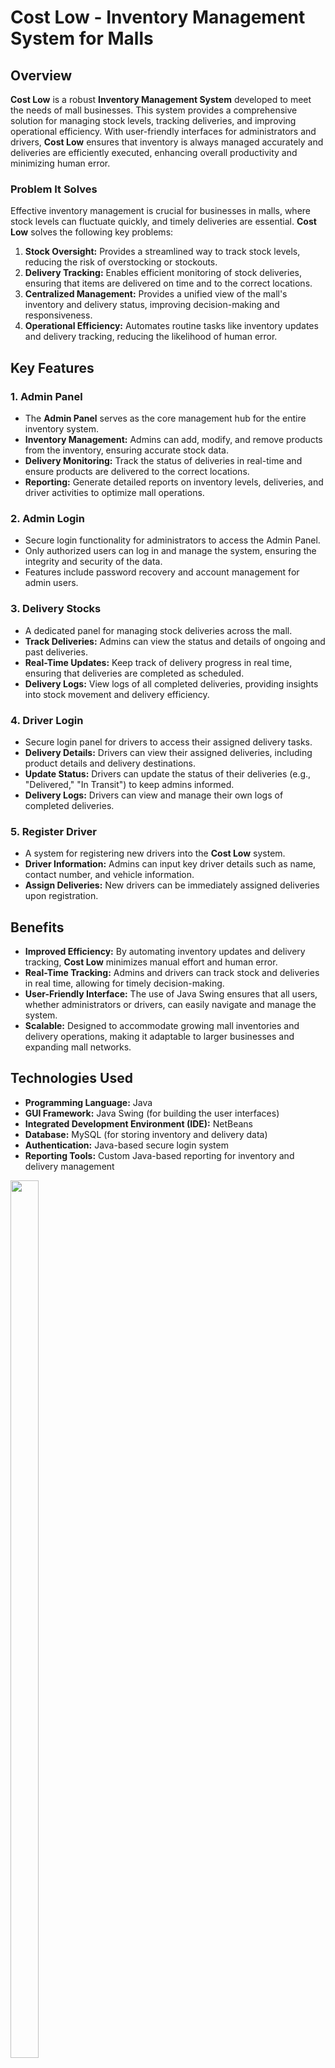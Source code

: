 # Cost Low - Inventory Management System for Malls

## Overview

**Cost Low** is a robust **Inventory Management System** developed to meet the needs of mall businesses. This system provides a comprehensive solution for managing stock levels, tracking deliveries, and improving operational efficiency. With user-friendly interfaces for administrators and drivers, **Cost Low** ensures that inventory is always managed accurately and deliveries are efficiently executed, enhancing overall productivity and minimizing human error.

### Problem It Solves

Effective inventory management is crucial for businesses in malls, where stock levels can fluctuate quickly, and timely deliveries are essential. **Cost Low** solves the following key problems:

1. **Stock Oversight:** Provides a streamlined way to track stock levels, reducing the risk of overstocking or stockouts.
2. **Delivery Tracking:** Enables efficient monitoring of stock deliveries, ensuring that items are delivered on time and to the correct locations.
3. **Centralized Management:** Provides a unified view of the mall's inventory and delivery status, improving decision-making and responsiveness.
4. **Operational Efficiency:** Automates routine tasks like inventory updates and delivery tracking, reducing the likelihood of human error.

## Key Features

### 1. **Admin Panel**
   - The **Admin Panel** serves as the core management hub for the entire inventory system.
   - **Inventory Management:** Admins can add, modify, and remove products from the inventory, ensuring accurate stock data.
   - **Delivery Monitoring:** Track the status of deliveries in real-time and ensure products are delivered to the correct locations.
   - **Reporting:** Generate detailed reports on inventory levels, deliveries, and driver activities to optimize mall operations.

### 2. **Admin Login**
   - Secure login functionality for administrators to access the Admin Panel.
   - Only authorized users can log in and manage the system, ensuring the integrity and security of the data.
   - Features include password recovery and account management for admin users.

### 3. **Delivery Stocks**
   - A dedicated panel for managing stock deliveries across the mall.
   - **Track Deliveries:** Admins can view the status and details of ongoing and past deliveries.
   - **Real-Time Updates:** Keep track of delivery progress in real time, ensuring that deliveries are completed as scheduled.
   - **Delivery Logs:** View logs of all completed deliveries, providing insights into stock movement and delivery efficiency.

### 4. **Driver Login**
   - Secure login panel for drivers to access their assigned delivery tasks.
   - **Delivery Details:** Drivers can view their assigned deliveries, including product details and delivery destinations.
   - **Update Status:** Drivers can update the status of their deliveries (e.g., "Delivered," "In Transit") to keep admins informed.
   - **Delivery Logs:** Drivers can view and manage their own logs of completed deliveries.

### 5. **Register Driver**
   - A system for registering new drivers into the **Cost Low** system.
   - **Driver Information:** Admins can input key driver details such as name, contact number, and vehicle information.
   - **Assign Deliveries:** New drivers can be immediately assigned deliveries upon registration.

## Benefits

- **Improved Efficiency:** By automating inventory updates and delivery tracking, **Cost Low** minimizes manual effort and human error.
- **Real-Time Tracking:** Admins and drivers can track stock and deliveries in real time, allowing for timely decision-making.
- **User-Friendly Interface:** The use of Java Swing ensures that all users, whether administrators or drivers, can easily navigate and manage the system.
- **Scalable:** Designed to accommodate growing mall inventories and delivery operations, making it adaptable to larger businesses and expanding mall networks.

## Technologies Used

- **Programming Language:** Java
- **GUI Framework:** Java Swing (for building the user interfaces)
- **Integrated Development Environment (IDE):** NetBeans
- **Database:** MySQL (for storing inventory and delivery data)
- **Authentication:** Java-based secure login system
- **Reporting Tools:** Custom Java-based reporting for inventory and delivery management


<img src="https://github.com/user-attachments/assets/b0e75351-ca8c-4f81-af68-104951ff73a5" width="30%" height="60%"/>

<img src="https://github.com/user-attachments/assets/1607f34f-5686-4eda-af42-f56a26cfcca3" width="500" height="900"/>

<img src="https://github.com/user-attachments/assets/2205eb01-ef74-4dfb-b2c5-ad0a8cf0b0a2" width="500" height="900"/>


